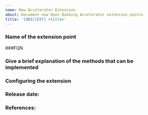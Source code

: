 ```yaml
---
name: New Accelerator Extension
about: Document new Open Banking Accelerator extension points
title: '[OB3][EXT] <title>'
---
```


  ### Name of the extension point
  <!--Brief Introduction...-->

  <!--list down the usage of this extension-->
 
  ###FQN
  <!--Fully Qualified Name of the class/interface that need to be extended/implemented-->

  ### Give a brief explanation of the methods that can be implemented
  <!-- Mention the following for each method that can be implemented:
    - method name
    - method signature
    - use of this method/what does it do?
    - Describe input and output parameters
   List down the above for all methods
  -->

  ### Configuring the extension
  <!--Give instruction on how to configure the custom implementation
  - Build a JAR file for the project (JAR/WAR)
  - Where to place the JAR file? ex. <APIM_HOME>/repository/components/lib
  - Open the <APIM_HOME>/repository/conf/deployment.toml file.
  - Add/Find the <tag name> tag and configure the FQN  of your custom implementation. 
  - Give configuration tags with a sample FQN
  - Which servers need to be restarted?
  -->
  ### Release date:
  <!-- Mention the release date of extension-->

  ### References:
  <!-- Link all relevant PRs or issues -->
 
